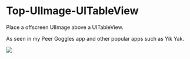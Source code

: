 # Top-UIImage-UITableView
Place a offscreen UIImage above a UITableView.

As seen in my Peer Goggles app and other popular apps such as Yik Yak. 

![](http://i.giphy.com/3o7WTC4Ff0XeFIykla.gif)

